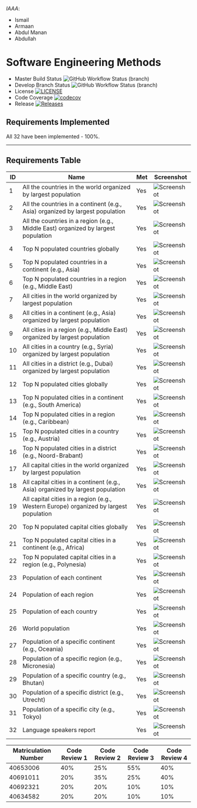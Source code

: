 *IAAA*:
- Ismail
- Armaan
- Abdul Manan
- Abdullah




# Software Engineering Methods
* Master Build Status ![GitHub Workflow Status (branch)](https://img.shields.io/github/actions/workflow/status/ismail5626/iaaa/main.yml?branch=master)
* Develop Branch Status ![GitHub Workflow Status (branch)](https://img.shields.io/github/actions/workflow/status/ismail5626/iaaa/main.yml?branch=develop)
* License [![LICENSE](https://img.shields.io/github/license/ismail5626/iaaa.svg?style=flat-square)](https://github.com/ismail5626/iaaa/blob/master/LICENSE)
* Code Coverage [![codecov](https://codecov.io/github/ismail5626/IAAA/graph/badge.svg?token=G6VRSNOJP4)](https://codecov.io/github/ismail5626/IAAA)
* Release [![Releases](https://img.shields.io/github/release/ismail5626/iaaa/all.svg?style=flat-square)](https://github.com/ismail5626/iaaa/releases)


## **Requirements Implemented**
All 32 have been implemented - 100%.

---

## **Requirements Table**

| ID | Name                                                                                  | Met | Screenshot                        |
|----|---------------------------------------------------------------------------------------|-----|-----------------------------------|
| 1  | All the countries in the world organized by largest population                        | Yes | ![Screenshot](screenshots/1.png)  |
| 2  | All the countries in a continent (e.g., Asia) organized by largest population         | Yes | ![Screenshot](screenshots/2.png)  |
| 3  | All the countries in a region (e.g., Middle East) organized by largest population     | Yes | ![Screenshot](screenshots/3.png)  |
| 4  | Top N populated countries globally                                                    | Yes | ![Screenshot](screenshots/4.png)  |
| 5  | Top N populated countries in a continent (e.g., Asia)                                 | Yes | ![Screenshot](screenshots/5.png)  |
| 6  | Top N populated countries in a region (e.g., Middle East)                             | Yes | ![Screenshot](screenshots/6.png)  |
| 7  | All cities in the world organized by largest population                               | Yes | ![Screenshot](screenshots/7.png)  |
| 8  | All cities in a continent (e.g., Asia) organized by largest population                | Yes | ![Screenshot](screenshots/8.png)  |
| 9  | All cities in a region (e.g., Middle East) organized by largest population            | Yes | ![Screenshot](screenshots/9.png)  |
| 10 | All cities in a country (e.g., Syria) organized by largest population                 | Yes | ![Screenshot](screenshots/10.png) |
| 11 | All cities in a district (e.g., Dubai) organized by largest population                | Yes | ![Screenshot](screenshots/11.png) |
| 12 | Top N populated cities globally                                                       | Yes | ![Screenshot](screenshots/12.png) |
| 13 | Top N populated cities in a continent (e.g., South America)                           | Yes | ![Screenshot](screenshots/13.png) |
| 14 | Top N populated cities in a region (e.g., Caribbean)                                  | Yes | ![Screenshot](screenshots/14.png) |
| 15 | Top N populated cities in a country (e.g., Austria)                                   | Yes | ![Screenshot](screenshots/15.png) |
| 16 | Top N populated cities in a district (e.g., Noord-Brabant)                            | Yes | ![Screenshot](screenshots/16.png) |
| 17 | All capital cities in the world organized by largest population                       | Yes | ![Screenshot](screenshots/17.png) |
| 18 | All capital cities in a continent (e.g., Asia) organized by largest population        | Yes | ![Screenshot](screenshots/18.png) |
| 19 | All capital cities in a region (e.g., Western Europe) organized by largest population | Yes | ![Screenshot](screenshots/19.png) |
| 20 | Top N populated capital cities globally                                               | Yes | ![Screenshot](screenshots/20.png) |
| 21 | Top N populated capital cities in a continent (e.g., Africa)                          | Yes | ![Screenshot](screenshots/21.png) |
| 22 | Top N populated capital cities in a region (e.g., Polynesia)                          | Yes | ![Screenshot](screenshots/22.png) |
| 23 | Population of each continent                                                          | Yes | ![Screenshot](screenshots/23.png) |
| 24 | Population of each region                                                             | Yes | ![Screenshot](screenshots/24.png) |
| 25 | Population of each country                                                            | Yes | ![Screenshot](screenshots/25.png) |
| 26 | World population                                                                      | Yes | ![Screenshot](screenshots/26.png) |
| 27 | Population of a specific continent (e.g., Oceania)                                    | Yes | ![Screenshot](screenshots/27.png) |
| 28 | Population of a specific region (e.g., Micronesia)                                    | Yes | ![Screenshot](screenshots/28.png) |
| 29 | Population of a specific country (e.g., Bhutan)                                       | Yes | ![Screenshot](screenshots/29.png) |
| 30 | Population of a specific district (e.g., Utrecht)                                     | Yes | ![Screenshot](screenshots/30.png) |
| 31 | Population of a specific city (e.g., Tokyo)                                           | Yes | ![Screenshot](screenshots/31.png) |
| 32 | Language speakers report                                                              | Yes | ![Screenshot](screenshots/32.png) |




| Matriculation Number | Code Review 1 | Code Review 2 | Code Review 3 | Code Review 4 |
|----------------------|---------------|---------------|---------------|---------------|
| 40653006             | 40%           | 25%           | 55%           | 40%           |
| 40691011             | 20%           | 35%           | 25%           | 40%           |
| 40692321             | 20%           | 20%           | 10%           | 10%           |
| 40634582             | 20%           | 20%           | 10%           | 10%           |

